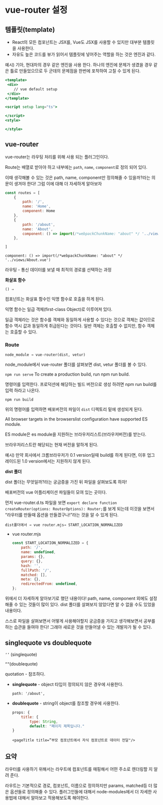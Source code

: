 # vue-router 설정

## 템**플릿(template)**

- React의 모든 컴포넌트는 JSX를, Vue도 JSX를 사용할 수 있지만 대부분 템플릿을 사용한다.
- 자유도 높은 코드를 뷰가 읽어서 템플릿에 넣어주는 역할을 하는 것은 엔진과 같다.

예시) 기아, 현대차의 경우 같은 엔진을 사용 한다. 하나의 엔진에 문제가 생겼을 경우 같은 틀로 만들었으므로 두 군데의 문제점을 한번에 포착하여 고칠 수 있게 된다.

```jsx
<template>
 <div>
    // vue default setup
 </div>
</template>

<script setup lang="ts">

</script>
<style>

</style>
```

## vue-router

vue-router는 라우팅 처리를 위해 사용 되는 플러그인이다.

Route는 배열로 받아야 하고 내부에는 `path`, `name`, `component`로 정의 되어 있다.

이때 생각해볼 수 있는 것은 path, name, component만 정의해줄 수 있을까?라는 의문이 생겨야 한다! 그럼 이에 대해 더 자세하게 알아보자

```jsx
const routes = [
	{
		path: '/',
		name: 'Home',
		component: Home
	},
	{
		path: '/about',
		name: 'About',
		component: () => import(/*webpackChunkName: "about" */ '../views/About.vue')
	},

]
```

`component: () => import(/*webpackChunkName: "about" */ '../views/About.vue')`

라우팅 - 통신 데이터를 보낼 때 최적의 경로를 선택하는 과정

**화살표 함수**

`() ⇒`

컴포넌트는 화살표 함수인 익명 함수로 호출을 하게 된다.

익명 함수는 일급 객체(first-class Object)로 이루어져 있다.

일급 객체라는 것은 함수를 객체와 동일하게 사용할 수 있다는 것으로 객체는 값이므로 함수 역시 값과 동일하게 취급된다는 것이다. 일반 객체는 호출할 수 없지만, 함수 객체는 호출할 수 있다.

### Route

`node_module → vue-router(dist, vetur)`

node_module에서 vue-router 폴더를 살펴보면 dist, vetur 폴더를 볼 수 있다.

`npm run serve`
To create a production build, run npm run build.

명령어를 입력한다. 프로덕션에 해당하는 빌드 버전으로 생성 하려면 npm run build를 입력 하라고 나온다.

`npm run build`

위의 명령어를 입력하면 배포버전의 파일이 `dist` 디렉토리 밑에 생성되게 된다.

All browser targets in the browserslist configuration have supported ES module.

ES module은 es module을 지원하는 브라우저리스트(브라우저버전)를 받는다.

브라우저리스트란 해당되는 현재 버전을 말하게 된다.

예시) 만약 회사에서 크롬브라우저가 0.1 version일때 build를 하게 된다면, 이후 업그레이드된 1.0 version에서는 지원하지 않게 된다.

**dist 폴더**

dist 폴더는 무엇일까?라는 궁금증을 가진 뒤 파일을 살펴보도록 하자!

배포버전의 vue 어플리케이션 파일들이 모여 있는 곳이다.

먼저 vue-router.d.ts 파일을 보면 `export declare function createRouter(options: RouterOptions): Router;`를 보게 되는데 이것을 보면서 “라우터를 만들때 옵션을 만들겠구나!”라는 것을 알 수 있게 된다.

`dist폴더에서 → vue router.mjs→ START_LOCATION_NORMALIZED` 

- vue router.mjs
    
    ```jsx
    const START_LOCATION_NORMALIZED = {
        path: '/',
        name: undefined,
        params: {},
        query: {},
        hash: '',
        fullPath: '/',
        matched: [],
        meta: {},
        redirectedFrom: undefined,
    };
    ```
    

위에서 더 자세하게 알아보기로 했던 내용이다! path, name, component 외에도 설정해줄 수 있는 것들이 많이 있다. dist 폴더를 살펴보지 않았다면 알 수 없을 수도 있었을 내용이다.

스스로 파일을 살펴보면서 어떻게 사용해야할지 궁금증을 가지고 생각해보면서 공부를 하는 습관을 들여야 한다! 그래야 새로운 것을 만들어낼 수 있는 개발자가 될 수 있다.

## singlequote vs doublequote

`‘’` (singlequote)

`””`(doublequote)

quotation - 참조하다.

- **singlequote** - object 타입이 정의되지 않은 경우에 사용한다.
    
    `path: '/about',`
    
- **doublequote** - string이 object를 참조할 경우에 사용한다.
    
    ```jsx
    props: {
    	title: {
    		type: String,
    		default: "페이지 제목입니다."
    }
    ```
    
    `<pageTitle title=”부모 컴포넌트에서 자식 컴포넌트로 데이터 전달"/>`
    

## 요약

라우터를 사용하기 위해서는 라우트에 컴포넌트를 매핑해서 어떤 주소로 렌더링할 지 알려 준다.

라우트는 기본적으로 경로, 컴포넌트, 이름으로 정의하지만 params, matched등 더 많은 옵션들로 정의해줄 수 있다. 플러그인들에 대해서 node-modules에서 더 자세한 사용법에 대해서 알아보고 적용해보도록 해야한다.
